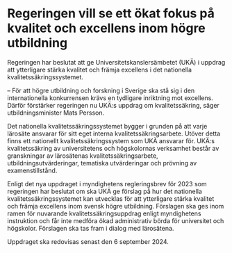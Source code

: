 # Regeringen vill se ett ökat fokus på kvalitet och excellens inom högre utbildning

Regeringen har beslutat att ge Universitetskanslersämbetet (UKÄ) i uppdrag att ytterligare stärka kvalitet och främja excellens i det nationella kvalitetssäkringssystemet.

– För att högre utbildning och forskning i Sverige ska stå sig i den internationella konkurrensen krävs en tydligare inriktning mot excellens. Därför förstärker regeringen nu UKÄ:s uppdrag om kvalitetssäkring, säger utbildningsminister Mats Persson.

Det nationella kvalitetssäkringssystemet bygger i grunden på att varje lärosäte ansvarar för sitt eget interna kvalitetssäkringsarbete. Utöver detta finns ett nationellt kvalitetssäkringssystem som UKÄ ansvarar för. UKÄ:s kvalitetssäkring av universitetens och högskolornas verksamhet består av granskningar av lärosätenas kvalitetssäkringsarbete, utbildningsutvärderingar, tematiska utvärderingar och prövning av examenstillstånd.

Enligt det nya uppdraget i myndighetens regleringsbrev för 2023 som regeringen har beslutat om ska UKÄ ge förslag på hur det nationella kvalitetssäkringssystemet kan utvecklas för att ytterligare stärka kvalitet och främja excellens inom svensk högre utbildning. Förslagen ska ges inom ramen för nuvarande kvalitetssäkringsuppdrag enligt myndighetens instruktion och får inte medföra ökad administrativ börda för universitet och högskolor. Förslagen ska tas fram i dialog med lärosätena.

Uppdraget ska redovisas senast den 6 september 2024.
